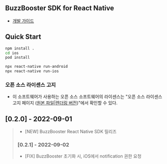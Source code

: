 ## BuzzBooster SDK for React Native

* [개발 가이드](https://buzzvil.atlassian.net/wiki/spaces/BDG/pages/2953019933/BuzzBooster+React+Native+SDK)

## Quick Start
```sh
npm install .
cd ios
pod install

npx react-native run-android
npx react-native run-ios
```

### 오픈 소스 라이센스 고지
- 이 소프트웨어가 사용하는 오픈 소스 소프트웨어의 라이센스는 "오픈 소스 라이센스 고지 페이지 ([원본 파일](docs/3rd_party_licenses.html)|[렌더링 버전](https://htmlpreview.github.io/?https://github.com/Buzzvil/buzzscreen-sdk-publisher/blob/master/docs/3rd_party_licenses.html))"에서 확인할 수 있다.

## [0.2.0] - 2022-09-01
> * [NEW] BuzzBooster React Native SDK 릴리즈
> ### [0.2.1] - 2022-09-02
> * [FIX] BuzzBooster 초기화 시, iOS에서 notification 권한 요청
